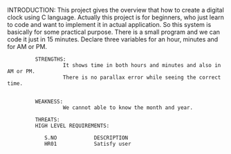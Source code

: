 INTRODUCTION:
             This project gives the overview that how to create a digital clock using C language. Actually this project is for beginners, who just learn to code and want to implement it in actual application. So this system is basically for some practical purpose. There is a small program and we can code it just in 15 minutes.
             Declare three variables for an hour, minutes and for AM or PM.
             
             
             STRENGTHS:
                      It shows time in both hours and minutes and also in AM or PM.
                      There is no parallax error while seeing the correct time.
                      
                      
             WEAKNESS:
                      We cannot able to know the month and year.
                      
             THREATS:
             HIGH LEVEL REQUIREMENTS:
             
                S.NO            DESCRIPTION
                HR01            Satisfy user
